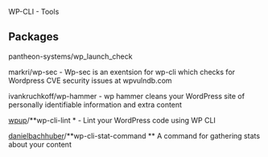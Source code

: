 WP-CLI - Tools 



## Packages

pantheon-systems/wp_launch_check 	

markri/wp-sec - Wp-sec is an exentsion for wp-cli which checks for Wordpress CVE security issues at wpvulndb.com
​       

ivankruchkoff/wp-hammer - wp hammer cleans your WordPress site of personally identifiable information and extra content

 [wpup](https://github.com/wpup)/**wp-cli-lint * - Lint your WordPress code using WP CLI

 [danielbachhuber](https://github.com/danielbachhuber)/**wp-cli-stat-command **   A command for gathering stats about your content

​          